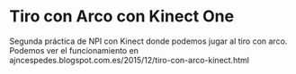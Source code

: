 # Tiro con Arco con Kinect One
Segunda práctica de NPI con Kinect donde podemos jugar al tiro con arco.
Podemos ver el funcionamiento en ajncespedes.blogspot.com.es/2015/12/tiro-con-arco-kinect.html
